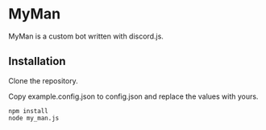# MyMan
MyMan is a custom bot written with discord.js.

## Installation
Clone the repository.

Copy example.config.json to config.json and replace the values with yours.
```
npm install
node my_man.js
```
